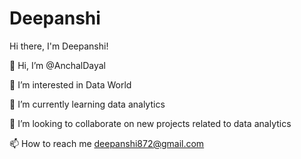 # Deepanshi
Hi there, I'm Deepanshi!

👋 Hi, I’m @AnchalDayal

👀 I’m interested in Data World

🌱 I’m currently learning data analytics

💞️ I’m looking to collaborate on new projects related to data analytics

📫 How to reach me deepanshi872@gmail.com
